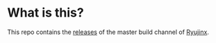 # What is this?

This repo contains the [releases](https://github.com/Ryujinx/release-channel-master/releases) of the master build channel of [Ryujinx](https://github.com/Ryujinx/Ryujinx).
